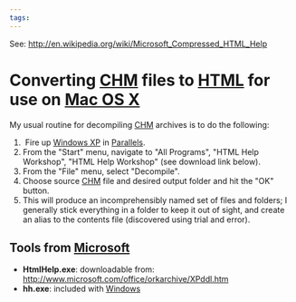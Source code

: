 ```yaml
---
tags: 
---
```


See: <http://en.wikipedia.org/wiki/Microsoft_Compressed_HTML_Help>

# Converting [CHM](/wiki/CHM) files to [HTML](/wiki/HTML) for use on [Mac OS X](/wiki/Mac_OS_X)

My usual routine for decompiling [CHM](/wiki/CHM) archives is to do the following:

1.   Fire up [Windows XP](/wiki/Windows_XP) in [Parallels](/wiki/Parallels).
2.  From the "Start" menu, navigate to "All Programs", "HTML Help Workshop", "HTML Help Workshop" (see download link below).
3.  From the "File" menu, select "Decompile".
4.  Choose source [CHM](/wiki/CHM) file and desired output folder and hit the "OK" button.
5.  This will produce an incomprehensibly named set of files and folders; I generally stick everything in a folder to keep it out of sight, and create an alias to the contents file (discovered using trial and error).

## Tools from [Microsoft](/wiki/Microsoft)

-   **HtmlHelp.exe**: downloadable from: <http://www.microsoft.com/office/orkarchive/XPddl.htm>
-   **hh.exe**: included with [Windows](/wiki/Windows)

